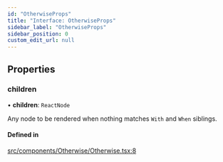 ```yaml
---
id: "OtherwiseProps"
title: "Interface: OtherwiseProps"
sidebar_label: "OtherwiseProps"
sidebar_position: 0
custom_edit_url: null
---
```


## Properties

### children

• **children**: `ReactNode`

Any node to be rendered when nothing matches `With` and `When` siblings.

#### Defined in

[src/components/Otherwise/Otherwise.tsx:8](https://github.com/ythecombinator/react-matchez/blob/f44ba50/src/components/Otherwise/Otherwise.tsx#L8)
